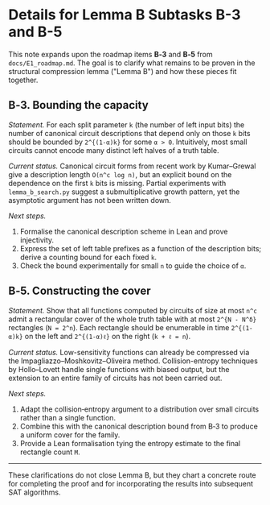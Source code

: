 # Details for Lemma B Subtasks B-3 and B-5

This note expands upon the roadmap items **B‑3** and **B‑5** from
`docs/E1_roadmap.md`.  The goal is to clarify what remains to be proven
in the structural compression lemma ("Lemma B") and how these pieces fit
together.

## B‑3. Bounding the capacity

*Statement.*  For each split parameter `k` (the number of left input
bits) the number of canonical circuit descriptions that depend only on
those `k` bits should be bounded by `2^{(1-α)k}` for some
`α > 0`.  Intuitively, most small circuits cannot encode many distinct
left halves of a truth table.

*Current status.*  Canonical circuit forms from recent work by
Kumar–Grewal give a description length `O(n^c log n)`, but an explicit
bound on the dependence on the first `k` bits is missing.  Partial
experiments with `lemma_b_search.py` suggest a submultiplicative growth
pattern, yet the asymptotic argument has not been written down.

*Next steps.*

1. Formalise the canonical description scheme in Lean and prove
   injectivity.
2. Express the set of left table prefixes as a function of the
description bits; derive a counting bound for each fixed `k`.
3. Check the bound experimentally for small `n` to guide the choice of
   `α`.

## B‑5. Constructing the cover

*Statement.*  Show that all functions computed by circuits of size at
most `n^c` admit a rectangular cover of the whole truth table with at
most `2^{N - N^δ}` rectangles (`N = 2^n`).  Each rectangle should be
enumerable in time `2^{(1-α)k}` on the left and `2^{(1-α)ℓ}` on the
right (`k + ℓ = n`).

*Current status.*  Low-sensitivity functions can already be compressed
via the Impagliazzo–Moshkovitz–Oliveira method.  Collision-entropy
techniques by Hollo–Lovett handle single functions with biased output,
but the extension to an entire family of circuits has not been carried
out.

*Next steps.*

1. Adapt the collision‑entropy argument to a distribution over small
   circuits rather than a single function.
2. Combine this with the canonical description bound from B‑3 to produce
   a uniform cover for the family.
3. Provide a Lean formalisation tying the entropy estimate to the final
   rectangle count `M`.

---

These clarifications do not close Lemma B, but they chart a concrete
route for completing the proof and for incorporating the results into
subsequent SAT algorithms.
